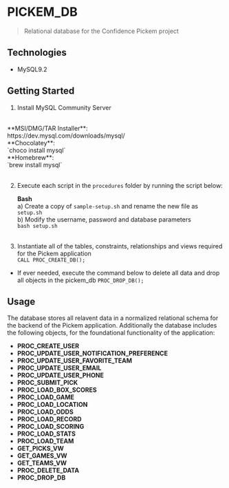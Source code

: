 # PICKEM_DB
> Relational database for the Confidence Pickem project

## Technologies 
- MySQL9.2

## Getting Started
1. Install MySQL Community Server
<br>
**MSI/DMG/TAR Installer**:<br>
https://dev.mysql.com/downloads/mysql/
<br>
**Chocolatey**:<br>
`choco install mysql`
<br>
**Homebrew**:<br>
`brew install mysql`
<br><br>

2. Execute each script in the `procedures` folder by running the script below:<br>

    **Bash**<br>
    a) Create a copy of `sample-setup.sh` and rename the new file as `setup.sh`<br>
    b) Modify the username, password and database parameters<br>
    `bash setup.sh`
    <br><br>

3. Instantiate all of the tables, constraints, relationships and views required for the 
Pickem application<br>
`CALL PROC_CREATE_DB();`
- If ever needed, execute the command below to delete all data and drop all objects in the pickem_db
`PROC_DROP_DB();`

## Usage
The database stores all relavent data in a normalized relational schema for the backend of the Pickem application. Additionally the database includes the following objects, for the foundational functionality of the application:<br>
- **PROC_CREATE_USER**
- **PROC_UPDATE_USER_NOTIFICATION_PREFERENCE**
- **PROC_UPDATE_USER_FAVORITE_TEAM**
- **PROC_UPDATE_USER_EMAIL**
- **PROC_UPDATE_USER_PHONE**
- **PROC_SUBMIT_PICK**
- **PROC_LOAD_BOX_SCORES**
- **PROC_LOAD_GAME**
- **PROC_LOAD_LOCATION**
- **PROC_LOAD_ODDS**
- **PROC_LOAD_RECORD**
- **PROC_LOAD_SCORING**
- **PROC_LOAD_STATS**
- **PROC_LOAD_TEAM**
- **GET_PICKS_VW**
- **GET_GAMES_VW**
- **GET_TEAMS_VW**
- **PROC_DELETE_DATA**
- **PROC_DROP_DB**

